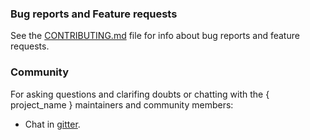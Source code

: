 ### Bug reports and Feature requests

See the [CONTRIBUTING.md](CONTRIBUTING.md) file for info about bug reports and feature requests.

### Community

For asking questions and clarifing doubts or chatting with the { project_name } maintainers and community members:

- Chat in [gitter](https://gitter.im/BaalKrshna/switch-theme).
